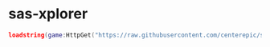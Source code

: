 # sas-xplorer

```lua
loadstring(game:HttpGet("https://raw.githubusercontent.com/centerepic/sas-xplorer/main/loader.lua?t=" .. tostring(tick())))()
```
